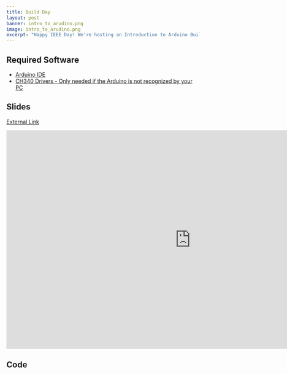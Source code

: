 ```yaml
---
title: Build Day
layout: post
banner: intro_to_arudino.png
image: intro_to_arudino.png
excerpt: "Happy IEEE Day! We're hosting an Introduction to Arduino Build Day"
---
```


## Required Software

- [Arduino IDE](https://www.arduino.cc/en/Main/Software)
- [CH340 Drivers - Only needed if the Arduino is not recognized by your PC](https://sparks.gogo.co.nz/ch340.html)

## Slides
[External Link](https://docs.google.com/presentation/d/e/2PACX-1vT43_cz_NOFTacN1Oilar6NX9MTPG2kOWL-6Sw2YY-RNLvRoq76xMfyqoBYlQ8YWlQAZ65Pu2hLS6up/pub?start=false&loop=false&delayms=3000)

<iframe src="https://docs.google.com/presentation/d/e/2PACX-1vT43_cz_NOFTacN1Oilar6NX9MTPG2kOWL-6Sw2YY-RNLvRoq76xMfyqoBYlQ8YWlQAZ65Pu2hLS6up/embed?start=false&loop=false&delayms=3000" frameborder="0" width="960" height="569" allowfullscreen="true" mozallowfullscreen="true" webkitallowfullscreen="true"></iframe>


## Code

<script src="https://gist.github.com/MooseV2/29f3527ad7608c9e3175333e5552479a.js"></script>
